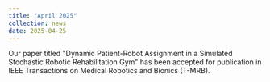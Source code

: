 ```yaml
---
title: "April 2025"
collection: news
date: 2025-04-25
---
```

Our paper titled "Dynamic Patient-Robot Assignment in a Simulated Stochastic Robotic Rehabilitation Gym" has been accepted for publication in IEEE Transactions on Medical Robotics and Bionics (T-MRB).

